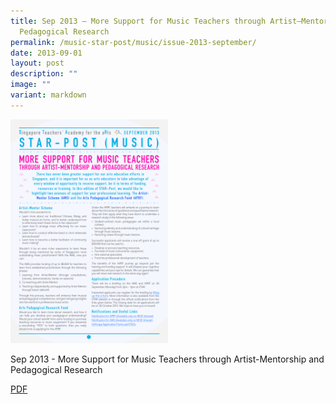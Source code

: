 ```yaml
---
title: Sep 2013 – More Support for Music Teachers through Artist–Mentorship and
  Pedagogical Research
permalink: /music-star-post/music/issue-2013-september/
date: 2013-09-01
layout: post
description: ""
image: ""
variant: markdown
---
```

<img src="/images/ssss.png" style="width:50%">
		 
Sep 2013 - More Support for Music Teachers through Artist-Mentorship and Pedagogical Research

[PDF](/files/074702963_u8648.pdf)